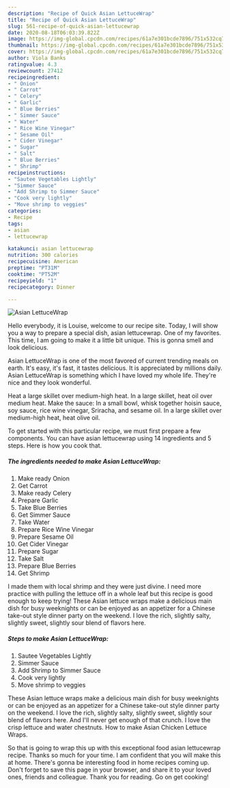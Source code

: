```yaml
---
description: "Recipe of Quick Asian LettuceWrap"
title: "Recipe of Quick Asian LettuceWrap"
slug: 561-recipe-of-quick-asian-lettucewrap
date: 2020-08-18T06:03:39.822Z
image: https://img-global.cpcdn.com/recipes/61a7e301bcde7896/751x532cq70/asian-lettucewrap-recipe-main-photo.jpg
thumbnail: https://img-global.cpcdn.com/recipes/61a7e301bcde7896/751x532cq70/asian-lettucewrap-recipe-main-photo.jpg
cover: https://img-global.cpcdn.com/recipes/61a7e301bcde7896/751x532cq70/asian-lettucewrap-recipe-main-photo.jpg
author: Viola Banks
ratingvalue: 4.3
reviewcount: 27412
recipeingredient:
- " Onion"
- " Carrot"
- " Celery"
- " Garlic"
- " Blue Berries"
- " Simmer Sauce"
- " Water"
- " Rice Wine Vinegar"
- " Sesame Oil"
- " Cider Vinegar"
- " Sugar"
- " Salt"
- " Blue Berries"
- " Shrimp"
recipeinstructions:
- "Sautee Vegetables Lightly"
- "Simmer Sauce"
- "Add Shrimp to Simmer Sauce"
- "Cook very lightly"
- "Move shrimp to veggies"
categories:
- Recipe
tags:
- asian
- lettucewrap

katakunci: asian lettucewrap 
nutrition: 300 calories
recipecuisine: American
preptime: "PT31M"
cooktime: "PT52M"
recipeyield: "1"
recipecategory: Dinner

---
```



![Asian LettuceWrap](https://img-global.cpcdn.com/recipes/61a7e301bcde7896/751x532cq70/asian-lettucewrap-recipe-main-photo.jpg)

Hello everybody, it is Louise, welcome to our recipe site. Today, I will show you a way to prepare a special dish, asian lettucewrap. One of my favorites. This time, I am going to make it a little bit unique. This is gonna smell and look delicious.

Asian LettuceWrap is one of the most favored of current trending meals on earth. It's easy, it's fast, it tastes delicious. It is appreciated by millions daily. Asian LettuceWrap is something which I have loved my whole life. They're nice and they look wonderful.

Heat a large skillet over medium-high heat. In a large skillet, heat oil over medium heat. Make the sauce: In a small bowl, whisk together hoisin sauce, soy sauce, rice wine vinegar, Sriracha, and sesame oil. In a large skillet over medium-high heat, heat olive oil.


To get started with this particular recipe, we must first prepare a few components. You can have asian lettucewrap using 14 ingredients and 5 steps. Here is how you cook that.

<!--inarticleads1-->

##### The ingredients needed to make Asian LettuceWrap:

1. Make ready  Onion
1. Get  Carrot
1. Make ready  Celery
1. Prepare  Garlic
1. Take  Blue Berries
1. Get  Simmer Sauce
1. Take  Water
1. Prepare  Rice Wine Vinegar
1. Prepare  Sesame Oil
1. Get  Cider Vinegar
1. Prepare  Sugar
1. Take  Salt
1. Prepare  Blue Berries
1. Get  Shrimp


I made them with local shrimp and they were just divine. I need more practice with pulling the lettuce off in a whole leaf but this recipe is good enough to keep trying! These Asian lettuce wraps make a delicious main dish for busy weeknights or can be enjoyed as an appetizer for a Chinese take-out style dinner party on the weekend. I love the rich, slightly salty, slightly sweet, slightly sour blend of flavors here. 

<!--inarticleads2-->

##### Steps to make Asian LettuceWrap:

1. Sautee Vegetables Lightly
1. Simmer Sauce
1. Add Shrimp to Simmer Sauce
1. Cook very lightly
1. Move shrimp to veggies


These Asian lettuce wraps make a delicious main dish for busy weeknights or can be enjoyed as an appetizer for a Chinese take-out style dinner party on the weekend. I love the rich, slightly salty, slightly sweet, slightly sour blend of flavors here. And I&#39;ll never get enough of that crunch. I love the crisp lettuce and water chestnuts. How to make Asian Chicken Lettuce Wraps. 

So that is going to wrap this up with this exceptional food asian lettucewrap recipe. Thanks so much for your time. I am confident that you will make this at home. There's gonna be interesting food in home recipes coming up. Don't forget to save this page in your browser, and share it to your loved ones, friends and colleague. Thank you for reading. Go on get cooking!
